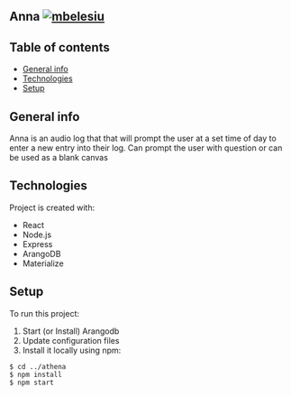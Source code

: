 
## Anna               [![mbelesiu](https://circleci.com/gh/mbelesiu/athena.svg?style=shield)](https://circleci.com/gh/mbelesiu/athena)

## Table of contents
* [General info](#general-info)
* [Technologies](#technologies)
* [Setup](#setup)

## General info
Anna is an audio log that that will prompt the user at a set time of day to enter a new entry into their log. Can prompt the user with question or can be used as a blank canvas
	
## Technologies
Project is created with:
* React
* Node.js
* Express
* ArangoDB
* Materialize
	
## Setup
To run this project:
1) Start (or Install) Arangodb
2) Update configuration files 
3) Install it locally using npm:

```
$ cd ../athena
$ npm install
$ npm start
```
